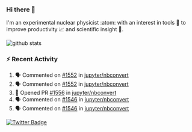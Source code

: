 ### Hi there 👋 

I'm an experimental nuclear physicist :atom: with an interest in tools :wrench: to improve productivity :chart_with_upwards_trend: and scientific insight :telescope:.

![github stats](https://github-readme-stats.vercel.app/api?username=agoose77&show_icons=true&hide_rank=true&hide_title=true&bg_color=30,e76445,904e95&text_color=efe3ec&icon_color=efe3ec)
<!--
**agoose77/agoose77** is a ✨ _special_ ✨ repository because its `README.md` (this file) appears on your GitHub profile.

Here are some ideas to get you started:

- 🔭 I’m currently working on ...
- 🌱 I’m currently learning ...
- 👯 I’m looking to collaborate on ...
- 🤔 I’m looking for help with ...
- 💬 Ask me about ...
- 📫 How to reach me: ...
- 😄 Pronouns: ...
- ⚡ Fun fact: ...
-->

### :zap: Recent Activity
<!--START_SECTION:activity-->
1. 🗣 Commented on [#1552](https://github.com/jupyter/nbconvert/issues/1552) in [jupyter/nbconvert](https://github.com/jupyter/nbconvert)
2. 🗣 Commented on [#1552](https://github.com/jupyter/nbconvert/issues/1552) in [jupyter/nbconvert](https://github.com/jupyter/nbconvert)
3. 💪 Opened PR [#1556](https://github.com/jupyter/nbconvert/pull/1556) in [jupyter/nbconvert](https://github.com/jupyter/nbconvert)
4. 🗣 Commented on [#1546](https://github.com/jupyter/nbconvert/issues/1546) in [jupyter/nbconvert](https://github.com/jupyter/nbconvert)
5. 🗣 Commented on [#1546](https://github.com/jupyter/nbconvert/issues/1546) in [jupyter/nbconvert](https://github.com/jupyter/nbconvert)
<!--END_SECTION:activity-->


[![Twitter Badge](https://img.shields.io/twitter/follow/agoose77?style=flat-square&logo=Twitter&logoColor=white&color=cornflowerblue)](https://twitter.com/agoose77)
